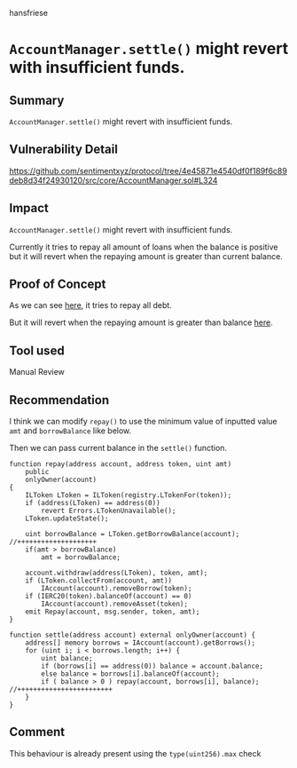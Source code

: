 hansfriese
# `AccountManager.settle()` might revert with insufficient funds.

## Summary
`AccountManager.settle()` might revert with insufficient funds.


## Vulnerability Detail
https://github.com/sentimentxyz/protocol/tree/4e45871e4540df0f189f6c89deb8d34f24930120/src/core/AccountManager.sol#L324


## Impact
`AccountManager.settle()` might revert with insufficient funds.

Currently it tries to repay all amount of loans when the balance is positive but it will revert when the repaying amount is greater than current balance.


## Proof of Concept
As we can see [here](https://github.com/sentimentxyz/protocol/tree/4e45871e4540df0f189f6c89deb8d34f24930120/src/core/AccountManager.sol#L324), it tries to repay all debt.

But it will revert when the repaying amount is greater than balance [here](https://github.com/sentimentxyz/protocol/tree/4e45871e4540df0f189f6c89deb8d34f24930120/src/core/AccountManager.sol#L236).


## Tool used
Manual Review


## Recommendation
I think we can modify `repay()` to use the minimum value of inputted value `amt` and `borrowBalance` like below.

Then we can pass current balance in the `settle()` function.

```
function repay(address account, address token, uint amt)
    public
    onlyOwner(account)
{
    ILToken LToken = ILToken(registry.LTokenFor(token));
    if (address(LToken) == address(0))
        revert Errors.LTokenUnavailable();
    LToken.updateState();

    uint borrowBalance = LToken.getBorrowBalance(account); //++++++++++++++++++++
    if(amt > borrowBalance)
        amt = borrowBalance;

    account.withdraw(address(LToken), token, amt);
    if (LToken.collectFrom(account, amt))
        IAccount(account).removeBorrow(token);
    if (IERC20(token).balanceOf(account) == 0)
        IAccount(account).removeAsset(token);
    emit Repay(account, msg.sender, token, amt);
}

function settle(address account) external onlyOwner(account) {
    address[] memory borrows = IAccount(account).getBorrows();
    for (uint i; i < borrows.length; i++) {
        uint balance;
        if (borrows[i] == address(0)) balance = account.balance;
        else balance = borrows[i].balanceOf(account);
        if ( balance > 0 ) repay(account, borrows[i], balance); //++++++++++++++++++++++++
    }
}
```

## Comment

This behaviour is already present using the `type(uint256).max` check
